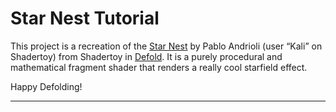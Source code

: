 # Star Nest Tutorial

This project is a recreation of the [Star Nest](https://www.shadertoy.com/view/XlfGRj)  by Pablo Andrioli (user “Kali” on Shadertoy) from Shadertoy in [Defold](https://defold.com). It is a purely procedural and mathematical fragment shader that renders a really cool starfield effect.

Happy Defolding!

---
